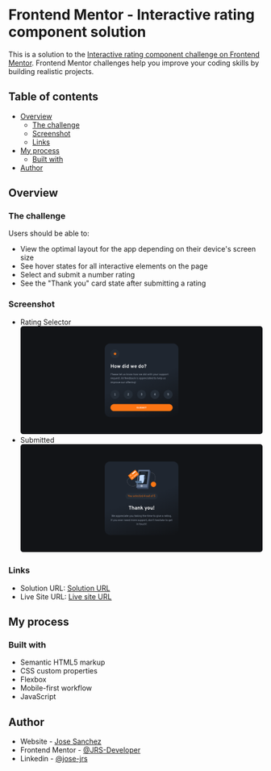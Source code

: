 # Frontend Mentor - Interactive rating component solution

This is a solution to the [Interactive rating component challenge on Frontend Mentor](https://www.frontendmentor.io/challenges/interactive-rating-component-koxpeBUmI). Frontend Mentor challenges help you improve your coding skills by building realistic projects.

## Table of contents

- [Overview](#overview)
  - [The challenge](#the-challenge)
  - [Screenshot](#screenshot)
  - [Links](#links)
- [My process](#my-process)
  - [Built with](#built-with)
- [Author](#author)

## Overview

### The challenge

Users should be able to:

- View the optimal layout for the app depending on their device's screen size
- See hover states for all interactive elements on the page
- Select and submit a number rating
- See the "Thank you" card state after submitting a rating

### Screenshot

- Rating Selector
  <img src="./images/screenshot.png" alt="screenshot" style="border-radius:5px;"/>
- Submitted
  <img src="./images/submitted_screenshot.png" alt="Submitted" style="border-radius:5px;"/>

### Links

- Solution URL: [Solution URL](https://github.com/JRS-Developer/order-summary)
- Live Site URL: [Live site URL](https://order-summary-jrs.netlify.app/)

## My process

### Built with

- Semantic HTML5 markup
- CSS custom properties
- Flexbox
- Mobile-first workflow
- JavaScript

## Author

- Website - [Jose Sanchez](https://jrs-developer.github.io/)
- Frontend Mentor - [@JRS-Developer](https://www.frontendmentor.io/profile/JRS-Developer)
- Linkedin - [@jose-jrs](https://www.linkedin.com/in/jose-jrs/)
